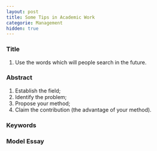 ```yaml
---
layout: post
title: Some Tips in Academic Work
categorie: Management
hidden: true
---
```


### Title

1. Use the words which will people search in the future.


### Abstract

1. Establish the field;
2. Identify the problem;
3. Propose your method;
4. Claim the contribution (the advantage of your method).

### Keywords



### Model Essay

